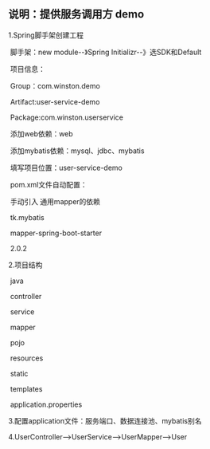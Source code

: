 ## 说明：提供服务调用方	demo

1.Spring脚手架创建工程

​	脚手架：new module--》Spring Initializr--》选SDK和Default

​	项目信息：

​		Group：com.winston.demo

​		Artifact:user-service-demo

​		Package:com.winston.userservice

​	添加web依赖：web

​	添加mybatis依赖：mysql、jdbc、mybatis

​	填写项目位置：user-service-demo

​	pom.xml文件自动配置：

​		手动引入 通用mapper的依赖

​			<groupId>tk.mybatis</groupId>

​			<artifactId>mapper-spring-boot-starter</artifactId>

​			<version>2.0.2</version>			​		

2.项目结构

​	java

​		controller

​		service

​		mapper

​		pojo

​	resources

​		static

​		templates

​		application.properties

3.配置application文件：服务端口、数据连接池、mybatis别名

4.UserController-->UserService-->UserMapper-->User

​	

